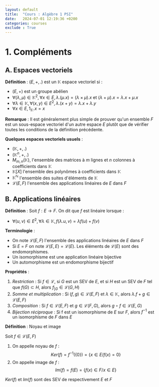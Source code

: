 ```yaml
---
layout: default
title:  "Cours : Algèbre 1 PSI"
date:   2024-07-01 12:19:36 +0200
categories: courses
exclude : True
---
```


# 1. Compléments

## A. Espaces vectoriels

**Définition** : $(E, +, .)$ est un $\mathbb{K}$ espace vectoriel  si :

- $(E,+)$ est un groupe abélien
- $\forall (\lambda, \mu) \in \mathbb{K}^2, \forall x \in E, \lambda.(\mu.x) = (\lambda \times \mu).x$ et $(\lambda + \mu). x = \lambda.x + \mu.x$
- $\forall \lambda \in \mathbb{K}, \forall (x,y) \in E^2, \lambda.(x+y) = \lambda.x + \lambda.y$
- $\forall x \in E, 1_\mathbb{K}.x = x$

**Remarque** : Il est généralement plus simple de prouver qu'un ensemble $F$ est un sous-espace vectoriel d'un autre espace $E$ plutôt que de vérifier toutes les conditions de la définition précédente.

**Quelques espaces vectoriels usuels** : 

- $(\mathbb{K}, +, .)$
- $(\mathbb{K}^n, +, .)$
- $M_{m,n}(\mathbb{K})$, l'ensemble des matrices à $m$ lignes et $n$ colonnes à coefficients dans $\mathbb{K}$
- $\mathbb{K}[X]$ l'ensemble des polynômes à coefficients dans $\mathbb{K}$
- $\mathbb{K}^\mathbb{N}$ l'ensemble des suites d'éléments de $\mathbb{K}$
- $\mathcal{L}(E,F)$ l'ensemble des applications linéaires de $E$ dans $F$

## B. Applications linéaires

**Définition** : Soit $f : E \longrightarrow F$. On dit que $f$ est linéaire lorsque : 

- $\forall (u, v) \in E^2, \forall \lambda \in \mathbb{K}, f(\lambda.u, v) = \lambda f(u) + f(v)$

**Terminologie** : 

- On note $\mathcal{L}(E, F)$ l'ensemble des applications linéaires de $E$ dans $F$
- Si $E$ = $F$ on note $\mathcal{L}(E, E) = \mathcal{L}(E)$. Les éléments de $\mathcal{L}(E)$ sont des endomorphismes.
- Un isomorphisme est une application linéaire bijective
- Un automorphisme est un endomorphisme bijectif

**Propriétés** :

1. *Restriction* : Si $f \in \mathcal{L}$, si $G$ est un SEV de $E$, et si $H$ est un SEV de $F$ tel que $f(G) \subset H$, alors $f_{|G} \in \mathcal{L}(G,H)$
2. *Somme et multiplication* : Si $(f,g) \in \mathcal{L}(E,F)$ et $\lambda \in \mathbb{K}$, alors $\lambda.f + g \in \mathcal{L}(E,F)$
3. *Composition* : Si $f \in \mathcal{L}(E,F)$ et $g \in \mathcal{L}(F,G)$, alors $g \circ f \in \mathcal{L}(E,G)$
4. *Bijection réciproque* : Si f est un isomorphisme de $E$ sur $F$, alors $f^{-1}$ est un isomorphisme de $F$ dans $E$

**Définition** : Noyau et image

Soit $f \in \mathcal{L}(E,F)$
1. On appelle noyau de $f$ : 
$$
Ker(f) = f^{-1} (\{0\}) = \{x \in E / f(x) = 0\}
$$
2. On appelle image de $f$ :
$$
Im(f) = f(E) = \{f(x) \in F / x \in E \}
$$

$Ker(f)$ et $Im(f)$ sont des SEV de respectivement $E$ et $F$






